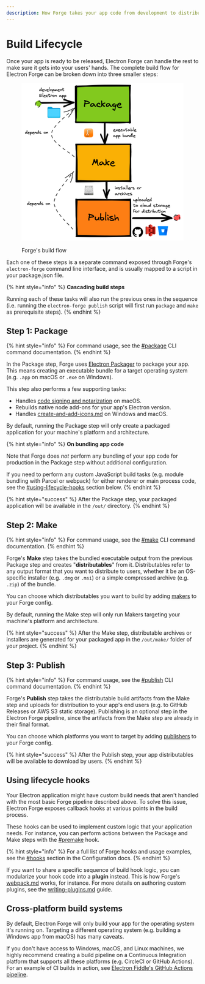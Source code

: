 ```yaml
---
description: How Forge takes your app code from development to distribution.
---
```


# Build Lifecycle

Once your app is ready to be released, Electron Forge can handle the rest to make sure it gets into your users' hands. The complete build flow for Electron Forge can be broken down into three smaller steps:

<figure><img src="../.gitbook/assets/Untitled-2022-08-26-1442 (2).png" alt="Flowchart showing the Electron Forge build flow. Starting with a &#x22;development Electron app&#x22;, the first step is &#x22;Package&#x22;. Package has an output of &#x22;executable app bundle&#x22; and flows into the &#x22;Make&#x22; step. Make has an output of &#x22;installers or archives&#x22; and flows into the &#x22;Publish&#x22; step. Publish has an output of &#x22;uploaded to cloud storage for distribution&#x22;. Each step depends on the previous one."><figcaption><p>Forge's build flow</p></figcaption></figure>

Each one of these steps is a separate command exposed through Forge's `electron-forge` command line interface, and is usually mapped to a script in your package.json file.

{% hint style="info" %}
**Cascading build steps**

Running each of these tasks will also run the previous ones in the sequence (i.e. running the `electron-forge publish` script will first run `package` and `make` as prerequisite steps).
{% endhint %}

## Step 1: Package

{% hint style="info" %}
For command usage, see the [#package](../cli.md#package "mention") CLI command documentation.
{% endhint %}

In the Package step, Forge uses [Electron Packager](https://github.com/electron/electron-packager) to package your app. This means creating an executable bundle for a target operating system (e.g. `.app` on macOS or `.exe` on Windows).

This step also performs a few supporting tasks:

* Handles [code signing and notarization](../guides/code-signing/code-signing-macos.md) on macOS.
* Rebuilds native node add-ons for your app's Electron version.
* Handles [create-and-add-icons.md](../guides/create-and-add-icons.md "mention") on Windows and macOS.

By default, running the Package step will only create a packaged application for your machine's platform and architecture.

{% hint style="info" %}
**On bundling app code**

Note that Forge does _not_ perform any bundling of your app code for production in the Package step without additional configuration.

If you need to perform any custom JavaScript build tasks (e.g. module bundling with Parcel or webpack) for either renderer or main process code, see the [#using-lifecycle-hooks](build-lifecycle.md#using-lifecycle-hooks "mention") section below.
{% endhint %}

{% hint style="success" %}
After the Package step, your packaged application will be available in the `/out/` directory.
{% endhint %}

## Step 2: Make

{% hint style="info" %}
For command usage, see the [#make](../cli.md#make "mention") CLI command documentation.
{% endhint %}

Forge's **Make** step takes the bundled executable output from the previous Package step and creates "**distributables**" from it. Distributables refer to any output format that you want to distribute to users, whether it be an OS-specific installer (e.g. `.dmg` or `.msi`) or a simple compressed archive (e.g. `.zip`) of the bundle.

You can choose which distributables you want to build by adding [makers](../config/makers/ "mention") to your Forge config.

By default, running the Make step will only run Makers targeting your machine's platform and architecture.

{% hint style="success" %}
After the Make step, distributable archives or installers are generated for your packaged app in the `/out/make/` folder of your project.
{% endhint %}

## Step 3: Publish

{% hint style="info" %}
For command usage, see the [#publish](../cli.md#publish "mention") CLI command documentation.
{% endhint %}

Forge's **Publish** step takes the distributable build artifacts from the Make step and uploads for distribution to your app's end users (e.g. to GitHub Releases or AWS S3 static storage). Publishing is an optional step in the Electron Forge pipeline, since the artifacts from the Make step are already in their final format.

You can choose which platforms you want to target by adding [publishers](../config/publishers/ "mention") to your Forge config.

{% hint style="success" %}
After the Publish step, your app distributables will be available to download by users.
{% endhint %}

## Using lifecycle hooks

Your Electron application might have custom build needs that aren't handled with the most basic Forge pipeline described above. To solve this issue, Electron Forge exposes callback hooks at various points in the build process.

These hooks can be used to implement custom logic that your application needs. For instance, you can perform actions between the Package and Make steps with the [#premake](../configuration.md#premake "mention") hook.

{% hint style="info" %}
For a full list of Forge hooks and usage examples, see the [#hooks](../configuration.md#hooks "mention") section in the Configuration docs.
{% endhint %}

If you want to share a specific sequence of build hook logic, you can modularize your hook code into a **plugin** instead. This is how Forge's [webpack.md](../config/plugins/webpack.md "mention") works, for instance. For more details on authoring custom plugins, see the [writing-plugins.md](../advanced/extending-electron-forge/writing-plugins.md "mention") guide.

## Cross-platform build systems

By default, Electron Forge will only build your app for the operating system it's running on. Targeting a different operating system (e.g. building a Windows app from macOS) has many caveats.

If you don't have access to Windows, macOS, and Linux machines, we highly recommend creating a build pipeline on a Continuous Integration platform that supports all these platforms (e.g. CircleCI or GitHub Actions). For an example of CI builds in action, see [Electron Fiddle's GitHub Actions pipeline](https://github.com/electron/fiddle/blob/main/.circleci/config.yml).
